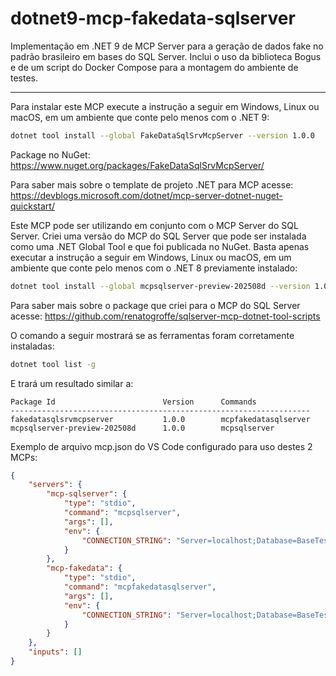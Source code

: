 # dotnet9-mcp-fakedata-sqlserver

Implementação em .NET 9 de MCP Server para a geração de dados fake no padrão brasileiro em bases do SQL Server. Inclui o uso da biblioteca Bogus e de um script do Docker Compose para a montagem do ambiente de testes.

---

Para instalar este MCP execute a instrução a seguir em Windows, Linux ou macOS, em um ambiente que conte pelo menos com o .NET 9:

```bash
dotnet tool install --global FakeDataSqlSrvMcpServer --version 1.0.0
```

Package no NuGet: https://www.nuget.org/packages/FakeDataSqlSrvMcpServer/

Para saber mais sobre o template de projeto .NET para MCP acesse: https://devblogs.microsoft.com/dotnet/mcp-server-dotnet-nuget-quickstart/

Este MCP pode ser utilizando em conjunto com o MCP Server do SQL Server. Criei uma versão do MCP do SQL Server que pode ser instalada como uma .NET Global Tool e que foi publicada no NuGet. Basta apenas executar a instrução a seguir em Windows, Linux ou macOS, em um ambiente que conte pelo menos com o .NET 8 previamente instalado:

```bash
dotnet tool install --global mcpsqlserver-preview-202508d --version 1.0.0
```

Para saber mais sobre o package que criei para o MCP do SQL Server acesse: https://github.com/renatogroffe/sqlserver-mcp-dotnet-tool-scripts

O comando a seguir mostrará se as ferramentas foram corretamente instaladas:

```bash
dotnet tool list -g
```

E trará um resultado similar a:

```
Package Id                        Version      Commands
-------------------------------------------------------------------
fakedatasqlsrvmcpserver           1.0.0        mcpfakedatasqlserver
mcpsqlserver-preview-202508d      1.0.0        mcpsqlserver
```

Exemplo de arquivo mcp.json do VS Code configurado para uso destes 2 MCPs:

```json
{
	"servers": {
		"mcp-sqlserver": {
            "type": "stdio",
            "command": "mcpsqlserver",
            "args": [],
            "env": {
                "CONNECTION_STRING": "Server=localhost;Database=BaseTestesMcp;User Id=sa;Password=SqlServer2025!;TrustServerCertificate=True;"
            }
        },
		"mcp-fakedata": {
            "type": "stdio",
            "command": "mcpfakedatasqlserver",
            "args": [],
            "env": {
                "CONNECTION_STRING": "Server=localhost;Database=BaseTestesMcp;User Id=sa;Password=SqlServer2025!;TrustServerCertificate=True;"
            }
        }
	},
	"inputs": []
}
```